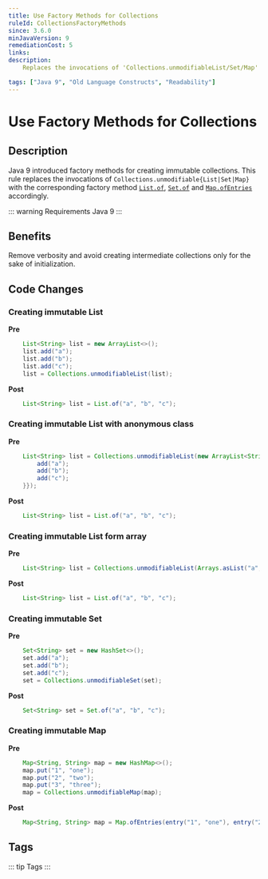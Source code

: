 ```yaml
---
title: Use Factory Methods for Collections
ruleId: CollectionsFactoryMethods
since: 3.6.0
minJavaVersion: 9
remediationCost: 5
links:
description:
    Replaces the invocations of 'Collections.unmodifiableList/Set/Map' with the corresponding factory method 'List.of', 'Set.of' and 'Map.ofEntries' introduced in Java 9. 

tags: ["Java 9", "Old Language Constructs", "Readability"]
---
```


# Use Factory Methods for Collections

## Description

Java 9 introduced factory methods for creating immutable collections. 
This rule replaces the invocations of ```Collections.unmodifiable{List|Set|Map}``` with the corresponding factory method [```List.of```](https://docs.oracle.com/javase/9/docs/api/java/util/List.html#of-E...-), [```Set.of```](https://docs.oracle.com/javase/9/docs/api/java/util/Set.html#of-E...-) and [```Map.ofEntries```](https://docs.oracle.com/javase/9/docs/api/java/util/Map.html#ofEntries-java.util.Map.Entry...-) accordingly.

::: warning Requirements
Java 9
:::

## Benefits
Remove verbosity and avoid creating intermediate collections only for the sake of initialization.


## Code Changes

### Creating immutable List
__Pre__
```java
    List<String> list = new ArrayList<>();
    list.add("a");
    list.add("b");
    list.add("c");
    list = Collections.unmodifiableList(list);
```

__Post__
```java
    List<String> list = List.of("a", "b", "c");
```

### Creating immutable List with anonymous class

__Pre__
```java
    List<String> list = Collections.unmodifiableList(new ArrayList<String>() {{
        add("a");
        add("b");
        add("c");
    }});
```

__Post__
```java
    List<String> list = List.of("a", "b", "c");
```


### Creating immutable List form array

__Pre__
```java
	List<String> list = Collections.unmodifiableList(Arrays.asList("a", "b", "c"));
```

__Post__
```java
    List<String> list = List.of("a", "b", "c");
```

### Creating immutable Set
__Pre__
```java
    Set<String> set = new HashSet<>();
    set.add("a");
    set.add("b");
    set.add("c");
    set = Collections.unmodifiableSet(set);
```

__Post__
```java
    Set<String> set = Set.of("a", "b", "c");
```

### Creating immutable Map
__Pre__
```java
    Map<String, String> map = new HashMap<>();
    map.put("1", "one");
    map.put("2", "two");
    map.put("3", "three");
    map = Collections.unmodifiableMap(map);
```

__Post__
```java
    Map<String, String> map = Map.ofEntries(entry("1", "one"), entry("2", "two"), entry("3", "three"));
```
<VersionNotice />


## Tags

::: tip Tags
<TagLinks />
:::